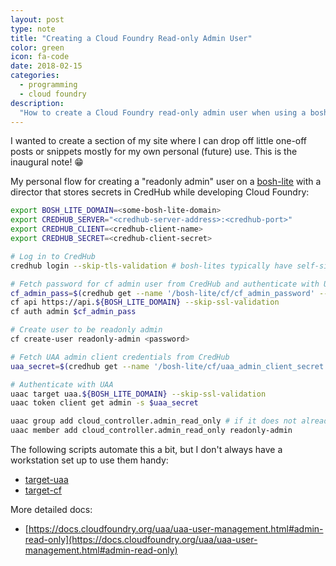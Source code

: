 ```yaml
---
layout: post
type: note
title: "Creating a Cloud Foundry Read-only Admin User"
color: green
icon: fa-code
date: 2018-02-15
categories:
  - programming
  - cloud foundry
description:
  "How to create a Cloud Foundry read-only admin user when using a bosh-lite with CredHub"
---
```

I wanted to create a section of my site where I can drop off little one-off posts or snippets mostly for my own personal (future) use. This is the inaugural note! 😁

My personal flow for creating a "readonly admin" user on a [bosh-lite](https://github.com/cloudfoundry/bosh-lite) with a director that stores secrets in CredHub while developing Cloud Foundry:

```bash
export BOSH_LITE_DOMAIN=<some-bosh-lite-domain>
export CREDHUB_SERVER="<credhub-server-address>:<credhub-port>"
export CREDHUB_CLIENT=<credhub-client-name>
export CREDHUB_SECRET=<credhub-client-secret>

# Log in to CredHub
credhub login --skip-tls-validation # bosh-lites typically have self-signed certs

# Fetch password for cf admin user from CredHub and authenticate with UAA
cf_admin_pass=$(credhub get --name '/bosh-lite/cf/cf_admin_password' --output-json | jq -r '.value')
cf api https://api.${BOSH_LITE_DOMAIN} --skip-ssl-validation
cf auth admin $cf_admin_pass

# Create user to be readonly admin
cf create-user readonly-admin <password>

# Fetch UAA admin client credentials from CredHub
uaa_secret=$(credhub get --name '/bosh-lite/cf/uaa_admin_client_secret' --output-json | jq -r '.value')

# Authenticate with UAA
uaac target uaa.${BOSH_LITE_DOMAIN} --skip-ssl-validation
uaac token client get admin -s $uaa_secret

uaac group add cloud_controller.admin_read_only # if it does not already exist
uaac member add cloud_controller.admin_read_only readonly-admin
```

The following scripts automate this a bit, but I don't always have a workstation set up to use them handy:
* [target-uaa](https://github.com/cloudfoundry/capi-release/blob/67c59ab59c1f1f7cebab3969e500da6ed4a6549b/scripts/target-uaa)
* [target-cf](https://github.com/cloudfoundry/capi-release/blob/67c59ab59c1f1f7cebab3969e500da6ed4a6549b/scripts/target-cf)

More detailed docs:
* [https://docs.cloudfoundry.org/uaa/uaa-user-management.html#admin-read-only](https://docs.cloudfoundry.org/uaa/uaa-user-management.html#admin-read-only)
